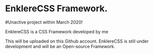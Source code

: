 # EnklereCSS Framework.

#Unactive project within March 2020!

EnklereCSS is a CSS Framework developed by me

This will be uploaded on this Github account. EnklereCSS is still under development and will be an Open-source Framework. 
